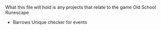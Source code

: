 What this file will hold is any projects that relate to the game Old School Runescape
- Barrows Unique checker for events
  
